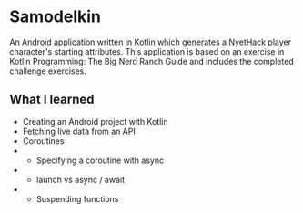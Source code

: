 # Samodelkin
An Android application written in Kotlin which generates a [NyetHack](https://github.com/BeigeSweatshirt/Nyethack) player character's starting attributes. This application is based on an exercise in Kotlin Programming: The Big Nerd Ranch Guide and includes the completed challenge exercises.

## What I learned
- Creating an Android project with Kotlin
- Fetching live data from an API
- Coroutines
- - Specifying a coroutine with async
- - launch vs async / await 
- - Suspending functions
